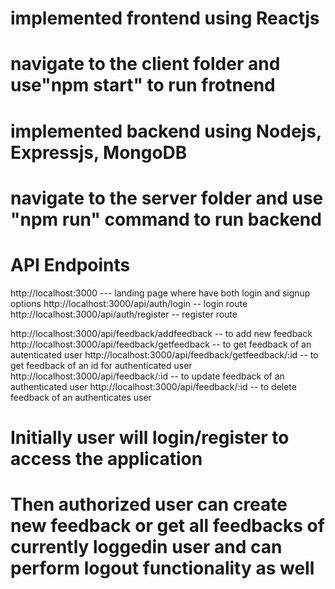 # implemented frontend using Reactjs

# navigate to the client folder and use"npm start" to run frotnend

# implemented backend using Nodejs, Expressjs, MongoDB

# navigate to the server folder and use "npm run" command to run backend

# API Endpoints
http://localhost:3000 --- landing page where have both login and signup options
http://localhost:3000/api/auth/login -- login route
http://localhost:3000/api/auth/register -- register route

http://localhost:3000/api/feedback/addfeedback -- to add new feedback
http://localhost:3000/api/feedback/getfeedback -- to get feedback of an autenticated user
http://localhost:3000/api/feedback/getfeedback/:id -- to get feedback of an id for authenticated user
http://localhost:3000/api/feedback/:id -- to update feedback of an authenticated user
http://localhost:3000/api/feedback/:id -- to delete feedback of an authenticates user



# Initially user will login/register to access the application

# Then authorized user can create new feedback or get all feedbacks of currently loggedin user and can perform logout functionality as well
